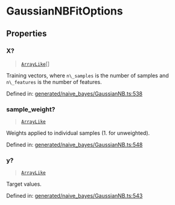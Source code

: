 # GaussianNBFitOptions

## Properties

### X?

> [`ArrayLike`](../types/ArrayLike.md)[]

Training vectors, where `n\_samples` is the number of samples and `n\_features` is the number of features.

Defined in:  [generated/naive\_bayes/GaussianNB.ts:538](https://github.com/transitive-bullshit/scikit-learn-ts/blob/92ab806/packages/sklearn/src/generated/naive_bayes/GaussianNB.ts#L538)

### sample\_weight?

> [`ArrayLike`](../types/ArrayLike.md)

Weights applied to individual samples (1. for unweighted).

Defined in:  [generated/naive\_bayes/GaussianNB.ts:548](https://github.com/transitive-bullshit/scikit-learn-ts/blob/92ab806/packages/sklearn/src/generated/naive_bayes/GaussianNB.ts#L548)

### y?

> [`ArrayLike`](../types/ArrayLike.md)

Target values.

Defined in:  [generated/naive\_bayes/GaussianNB.ts:543](https://github.com/transitive-bullshit/scikit-learn-ts/blob/92ab806/packages/sklearn/src/generated/naive_bayes/GaussianNB.ts#L543)
